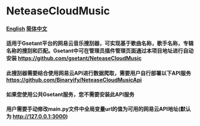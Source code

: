 # NeteaseCloudMusic

#### [English](README.md) [简体中文](README-cn.md)

#### 适用于Gsetant平台的网易云音乐搜刮器，可实现基于歌曲名称，歌手名称，专辑名称的搜刮和匹配。Gsetant中可在管理员插件管理页面通过本项目地址进行自动安装 https://github.com/gsetant/NeteaseCloudMusic

#### 此搜刮器需要结合使用网易云API进行数据爬取，需要用户自行部署以下API服务 https://github.com/Binaryify/NeteaseCloudMusicApi 

#### 如果您使用公共Gsetant服务，您不需要安装此API服务

#### 用户需要手动修改main.py文件中全局变量url的值为可用的网易云API地址(默认为 http://127.0.0.1:3000)


